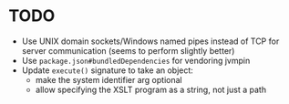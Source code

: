 # TODO

* Use UNIX domain sockets/Windows named pipes instead of TCP for server communication (seems to perform slightly better)
* Use `package.json#bundledDependencies` for vendoring jvmpin
* Update `execute()` signature to take an object:
  - make the system identifier arg optional
  - allow specifying the XSLT program as a string, not just a path
